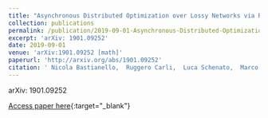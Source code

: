 ```yaml
---
title: "Asynchronous Distributed Optimization over Lossy Networks via Relaxed ADMM: Stability and Linear Convergence"
collection: publications
permalink: /publication/2019-09-01-Asynchronous-Distributed-Optimization-over-Lossy-Networks-via-Relaxed-ADMM-Stability-and-Linear-Convergence
excerpt: 'arXiv: 1901.09252'
date: 2019-09-01
venue: 'arXiv:1901.09252 [math]'
paperurl: 'http://arxiv.org/abs/1901.09252'
citation: ' Nicola Bastianello,  Ruggero Carli,  Luca Schenato,  Marco Todescato, &quot;Asynchronous Distributed Optimization over Lossy Networks via Relaxed ADMM: Stability and Linear Convergence.&quot; arXiv:1901.09252 [math], 2019.'
---
```

arXiv: 1901.09252

[Access paper here](http://arxiv.org/abs/1901.09252){:target="_blank"}
